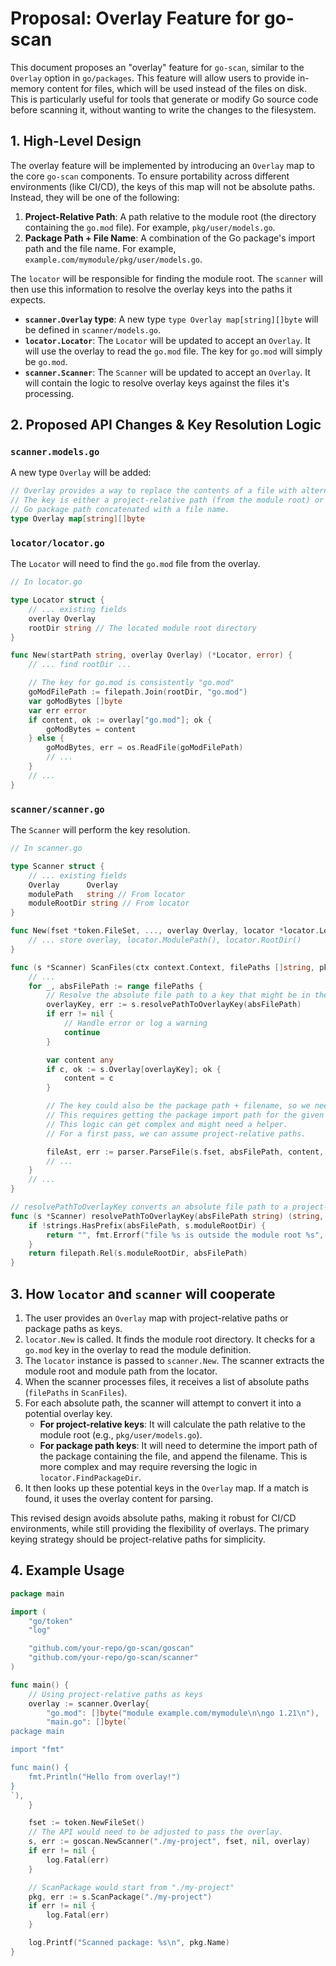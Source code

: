 # Proposal: Overlay Feature for go-scan

This document proposes an "overlay" feature for `go-scan`, similar to the `Overlay` option in `go/packages`. This feature will allow users to provide in-memory content for files, which will be used instead of the files on disk. This is particularly useful for tools that generate or modify Go source code before scanning it, without wanting to write the changes to the filesystem.

## 1. High-Level Design

The overlay feature will be implemented by introducing an `Overlay` map to the core `go-scan` components. To ensure portability across different environments (like CI/CD), the keys of this map will not be absolute paths. Instead, they will be one of the following:

1.  **Project-Relative Path**: A path relative to the module root (the directory containing the `go.mod` file). For example, `pkg/user/models.go`.
2.  **Package Path + File Name**: A combination of the Go package's import path and the file name. For example, `example.com/mymodule/pkg/user/models.go`.

The `locator` will be responsible for finding the module root. The `scanner` will then use this information to resolve the overlay keys into the paths it expects.

-   **`scanner.Overlay` type**: A new type `type Overlay map[string][]byte` will be defined in `scanner/models.go`.
-   **`locator.Locator`**: The `Locator` will be updated to accept an `Overlay`. It will use the overlay to read the `go.mod` file. The key for `go.mod` will simply be `go.mod`.
-   **`scanner.Scanner`**: The `Scanner` will be updated to accept an `Overlay`. It will contain the logic to resolve overlay keys against the files it's processing.

## 2. Proposed API Changes & Key Resolution Logic

### `scanner.models.go`

A new type `Overlay` will be added:

```go
// Overlay provides a way to replace the contents of a file with alternative content.
// The key is either a project-relative path (from the module root) or a
// Go package path concatenated with a file name.
type Overlay map[string][]byte
```

### `locator/locator.go`

The `Locator` will need to find the `go.mod` file from the overlay.

```go
// In locator.go

type Locator struct {
    // ... existing fields
    overlay Overlay
    rootDir string // The located module root directory
}

func New(startPath string, overlay Overlay) (*Locator, error) {
    // ... find rootDir ...

    // The key for go.mod is consistently "go.mod"
    goModFilePath := filepath.Join(rootDir, "go.mod")
    var goModBytes []byte
    var err error
    if content, ok := overlay["go.mod"]; ok {
        goModBytes = content
    } else {
        goModBytes, err = os.ReadFile(goModFilePath)
        // ...
    }
    // ...
}
```

### `scanner/scanner.go`

The `Scanner` will perform the key resolution.

```go
// In scanner.go

type Scanner struct {
    // ... existing fields
    Overlay      Overlay
    modulePath   string // From locator
    moduleRootDir string // From locator
}

func New(fset *token.FileSet, ..., overlay Overlay, locator *locator.Locator) (*Scanner, error) {
    // ... store overlay, locator.ModulePath(), locator.RootDir()
}

func (s *Scanner) ScanFiles(ctx context.Context, filePaths []string, pkgDirPath string, resolver PackageResolver) (*PackageInfo, error) {
    // ...
    for _, absFilePath := range filePaths {
        // Resolve the absolute file path to a key that might be in the overlay
        overlayKey, err := s.resolvePathToOverlayKey(absFilePath)
        if err != nil {
            // Handle error or log a warning
            continue
        }

        var content any
        if c, ok := s.Overlay[overlayKey]; ok {
            content = c
        }

        // The key could also be the package path + filename, so we need to check that too.
        // This requires getting the package import path for the given absFilePath.
        // This logic can get complex and might need a helper.
        // For a first pass, we can assume project-relative paths.

        fileAst, err := parser.ParseFile(s.fset, absFilePath, content, parser.ParseComments)
        // ...
    }
    // ...
}

// resolvePathToOverlayKey converts an absolute file path to a project-relative path.
func (s *Scanner) resolvePathToOverlayKey(absFilePath string) (string, error) {
    if !strings.HasPrefix(absFilePath, s.moduleRootDir) {
        return "", fmt.Errorf("file %s is outside the module root %s", absFilePath, s.moduleRootDir)
    }
    return filepath.Rel(s.moduleRootDir, absFilePath)
}

```

## 3. How `locator` and `scanner` will cooperate

1.  The user provides an `Overlay` map with project-relative paths or package paths as keys.
2.  `locator.New` is called. It finds the module root directory. It checks for a `go.mod` key in the overlay to read the module definition.
3.  The `locator` instance is passed to `scanner.New`. The scanner extracts the module root and module path from the locator.
4.  When the scanner processes files, it receives a list of absolute paths (`filePaths` in `ScanFiles`).
5.  For each absolute path, the scanner will attempt to convert it into a potential overlay key.
    *   **For project-relative keys**: It will calculate the path relative to the module root (e.g., `pkg/user/models.go`).
    *   **For package path keys**: It will need to determine the import path of the package containing the file, and append the filename. This is more complex and may require reversing the logic in `locator.FindPackageDir`.
6.  It then looks up these potential keys in the `Overlay` map. If a match is found, it uses the overlay content for parsing.

This revised design avoids absolute paths, making it robust for CI/CD environments, while still providing the flexibility of overlays. The primary keying strategy should be project-relative paths for simplicity.

## 4. Example Usage

```go
package main

import (
    "go/token"
    "log"

    "github.com/your-repo/go-scan/goscan"
    "github.com/your-repo/go-scan/scanner"
)

func main() {
    // Using project-relative paths as keys
    overlay := scanner.Overlay{
        "go.mod": []byte("module example.com/mymodule\n\ngo 1.21\n"),
        "main.go": []byte(`
package main

import "fmt"

func main() {
    fmt.Println("Hello from overlay!")
}
`),
    }

    fset := token.NewFileSet()
    // The API would need to be adjusted to pass the overlay.
    s, err := goscan.NewScanner("./my-project", fset, nil, overlay)
    if err != nil {
        log.Fatal(err)
    }

    // ScanPackage would start from "./my-project"
    pkg, err := s.ScanPackage("./my-project")
    if err != nil {
        log.Fatal(err)
    }

    log.Printf("Scanned package: %s\n", pkg.Name)
}
```
